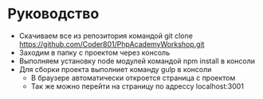 # Руководство
* Скачиваем все из репозитория командой git clone https://github.com/Coder801/PhpAcademyWorkshop.git
* Заходим в папку с проектом через консоль
* Выполняем установку node модулей командой npm install в консоли
* Для сборки проекта выполниет команду gulp в консоли
  * В браузере автоматически откроется страница с проектом
  * Так же можно перейти на страницу по адрессу localhost:3001
